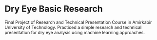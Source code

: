 # Dry Eye Basic Research
Final Project of Research and Technical Presentation Course in Amirkabir University of Technology. Practiced a simple research and technical presentation for dry eye analysis using machine learning approaches.
